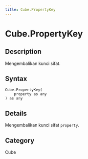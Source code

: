 ```yaml
---
title: Cube.PropertyKey
---
```


# Cube.PropertyKey


## Description

Mengembalikan kunci sifat.


## Syntax

```powerquery
Cube.PropertyKey(
    property as any
) as any
```


## Details

Mengembalikan kunci sifat <code>property</code>.



## Category
Cube
